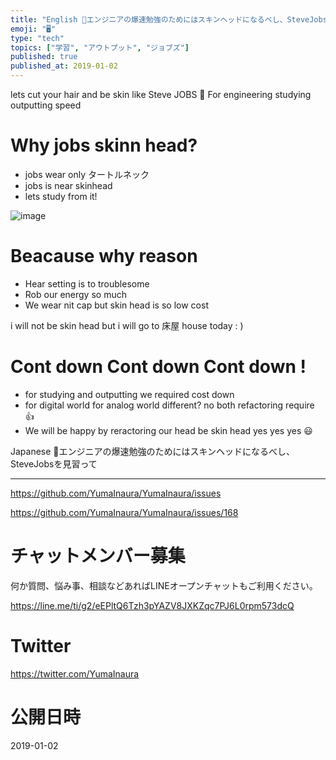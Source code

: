 ```yaml
---
title: "English 🤖エンジニアの爆速勉強のためにはスキンヘッドになるべし、SteveJobsを見習って"
emoji: "🖥"
type: "tech"
topics: ["学習", "アウトプット", "ジョブズ"]
published: true
published_at: 2019-01-02
---
```


lets cut your hair and be skin like Steve JOBS 👐 For engineering studying outputting speed 

# Why jobs skinn head?

- jobs wear only タートルネック
- jobs is near skinhead
- lets study from it!

![image](https://user-images.githubusercontent.com/13635059/50578720-dc87c980-0e80-11e9-8df4-7fa4f535a5cc.png)

# Beacause why reason

- Hear setting is to troublesome
- Rob our energy so much
- We wear nit cap but skin head is so low cost

i will not be skin head but i will go to 床屋 house today : )

# Cont down Cont down Cont down !

- for studying and outputting we required cost down
- for digital world for analog world different? no both refactoring require 👍 
- We will be happy by reractoring our head be skin head yes yes yes 😃

Japanese 🤖エンジニアの爆速勉強のためにはスキンヘッドになるべし、SteveJobsを見習って

---

https://github.com/YumaInaura/YumaInaura/issues

https://github.com/YumaInaura/YumaInaura/issues/168








<!-- Update From Qiita API -->

# チャットメンバー募集


何か質問、悩み事、相談などあればLINEオープンチャットもご利用ください。

https://line.me/ti/g2/eEPltQ6Tzh3pYAZV8JXKZqc7PJ6L0rpm573dcQ





# Twitter


https://twitter.com/YumaInaura


<!-- Update From Qiita API -->



# 公開日時

2019-01-02
